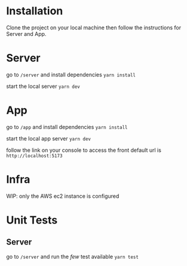 # Installation
Clone the project on your local machine then follow the instructions for Server and App.

# Server

go to ```/server``` and install dependencies ```yarn install```

start the local server ```yarn dev```

# App

go to ```/app``` and install dependencies ```yarn install```

start the local app server ```yarn dev```

follow the link on your console to access the front
default url is ```http://localhost:5173```

# Infra
WIP: only the AWS ec2 instance is configured

# Unit Tests
## Server
go to ```/server``` and run the *few* test available ```yarn test```